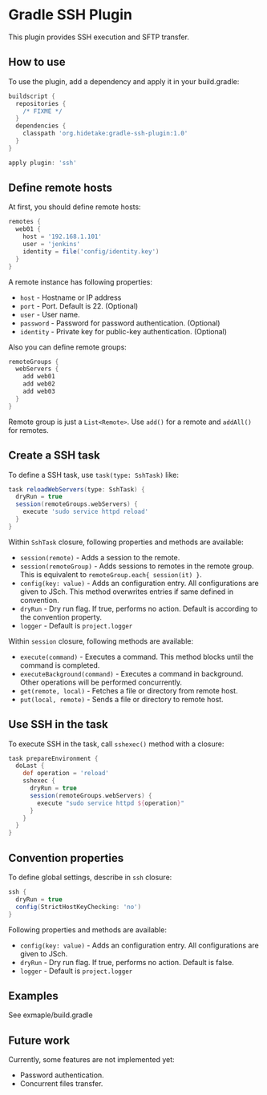 Gradle SSH Plugin
=================

This plugin provides SSH execution and SFTP transfer.


How to use
----------

To use the plugin, add a dependency and apply it in your build.gradle:

```groovy
buildscript {
  repositories {
    /* FIXME */
  }
  dependencies {
    classpath 'org.hidetake:gradle-ssh-plugin:1.0'
  }
}

apply plugin: 'ssh'
```


Define remote hosts
-------------------

At first, you should define remote hosts:

```groovy
remotes {
  web01 {
    host = '192.168.1.101'
    user = 'jenkins'
    identity = file('config/identity.key')
  }
}
```

A remote instance has following properties:

  * `host` - Hostname or IP address
  * `port` - Port. Default is 22. (Optional)
  * `user` - User name.
  * `password` - Password for password authentication. (Optional)
  * `identity` - Private key for public-key authentication. (Optional)

Also you can define remote groups:

```groovy
remoteGroups {
  webServers {
    add web01
    add web02
    add web03
  }
}
```

Remote group is just a `List<Remote>`.
Use `add()` for a remote and `addAll()` for remotes.


Create a SSH task
-----------------

To define a SSH task, use `task(type: SshTask)` like:

```groovy
task reloadWebServers(type: SshTask) {
  dryRun = true
  session(remoteGroups.webServers) {
    execute 'sudo service httpd reload'
  }
}
```

Within `SshTask` closure, following properties and methods are available:
  * `session(remote)` - Adds a session to the remote.
  * `session(remoteGroup)` - Adds sessions to remotes in the remote group. This is equivalent to `remoteGroup.each{ session(it) }`.
  * `config(key: value)` - Adds an configuration entry. All configurations are given to JSch. This method overwrites entries if same defined in convention.
  * `dryRun` - Dry run flag. If true, performs no action. Default is according to the convention property.
  * `logger` - Default is `project.logger`

Within `session` closure, following methods are available:
  * `execute(command)` - Executes a command. This method blocks until the command is completed.
  * `executeBackground(command)` - Executes a command in background. Other operations will be performed concurrently.
  * `get(remote, local)` - Fetches a file or directory from remote host.
  * `put(local, remote)` - Sends a file or directory to remote host.


Use SSH in the task
-------------------

To execute SSH in the task, call `sshexec()` method with a closure:

```groovy
task prepareEnvironment {
  doLast {
    def operation = 'reload'
    sshexec {
      dryRun = true
      session(remoteGroups.webServers) {
        execute "sudo service httpd ${operation}"
      }
    }
  }
}
```


Convention properties
---------------------

To define global settings, describe in `ssh` closure:

```groovy
ssh {
  dryRun = true
  config(StrictHostKeyChecking: 'no')
}
```

Following properties and methods are available:

  * `config(key: value)` - Adds an configuration entry. All configurations are given to JSch.
  * `dryRun` - Dry run flag. If true, performs no action. Default is false.
  * `logger` - Default is `project.logger`


Examples
--------

See exmaple/build.gradle


Future work
-----------

Currently, some features are not implemented yet:

  * Password authentication.
  * Concurrent files transfer.


